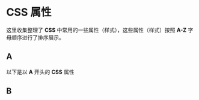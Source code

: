 <script setup>
    import { Propertys } from '@data/css/property.js'      
    const baseCssUrl = 'https://developer.mozilla.org/zh-CN/docs/Web/CSS/'      
    const head = [ { label:'属性', prop:'code', align:'left' }, {label:'描述', prop:'desc', align:'left' } ]        
    const { A, B } = Propertys       
    //下面表格将使用自定义组件               
</script>  
     
# CSS 属性
这里收集整理了 **CSS** 中常用的一些属性（样式），这些属性（样式）按照 **A-Z** 字母顺序进行了排序展示。
     
## A
以下是以 **A** 开头的 **CSS** 属性
<Mtable :head=head :data=A :linkUrl=baseCssUrl></Mtable>

## B
<Mtable :head=head :data=B :linkUrl=baseCssUrl></Mtable>

